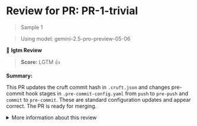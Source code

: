 # Review for PR: PR-1-trivial

> Sample 1

> Using model: gemini-2.5-pro-preview-05-06


🦉 **lgtm Review**

> **Score:** LGTM 👍

**Summary:**

This PR updates the cruft commit hash in `.cruft.json` and changes pre-commit hook stages in `.pre-commit-config.yaml` from `push` to `pre-push` and `commit` to `pre-commit`. These are standard configuration updates and appear correct. The PR is ready for merging.

<details><summary>More information about this review</summary>

- **Review id**: `a3d88e0824fc4460994725051bf69647`
- **Model**: `gemini-2.5-pro-preview-05-06`
- **Reviewed at**: `2025-05-15T15:48:21.150824+00:00`

> See the [📚 lgtm documentation](https://makerstreet-development.gitlab.io/elements/tools/lgtm) for more information about lgtm.

</details>
